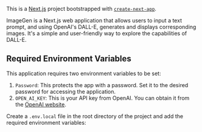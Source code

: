 This is a [Next.js](https://nextjs.org/) project bootstrapped with [`create-next-app`](https://github.com/vercel/next.js/tree/canary/packages/create-next-app).

ImageGen is a Next.js web application that allows users to input a text prompt, and using OpenAI's DALL-E, generates and displays corresponding images. It's a simple and user-friendly way to explore the capabilities of DALL-E.

## Required Environment Variables

This application requires two environment variables to be set:

1. `Password`: This protects the app with a password. Set it to the desired password for accessing the application.
2. `OPEN_AI_KEY`: This is your API key from OpenAI. You can obtain it from the [OpenAI website](https://www.openai.com/).

Create a `.env.local` file in the root directory of the project and add the required environment variables:

